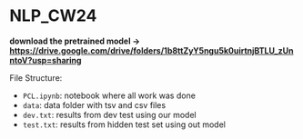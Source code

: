 # NLP_CW24

**download the pretrained model -> https://drive.google.com/drive/folders/1b8ttZyY5ngu5k0uirtnjBTLU_zUnntoV?usp=sharing**

File Structure:
- `PCL.ipynb`: notebook where all work was done
- `data`: data folder with tsv and csv files
- `dev.txt`: results from dev test using our model
- `test.txt`: results from hidden test set using out model
